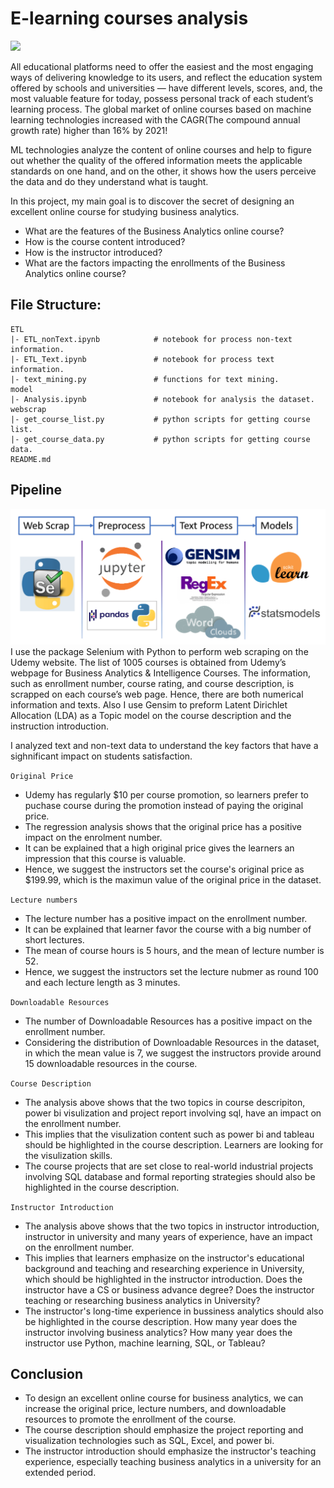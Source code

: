 # E-learning courses analysis

![](https://www.linguahouse.com/linguafiles/md5/d3848eb1bb1f166441b1a2d4a574b4f6)

All educational platforms need to offer the easiest and the most engaging ways of delivering knowledge to its users, and reflect the education system offered by schools and universities — have different levels, scores, and, the most valuable feature for today, possess personal track of each student’s learning process. The global market of online courses based on machine learning technologies increased with the CAGR(The compound annual growth rate) higher than 16% by 2021!

ML technologies analyze the content of online courses and help to figure out whether the quality of the offered information meets the applicable standards on one hand, and on the other, it shows how the users perceive the data and do they understand what is taught. 

In this project, my main goal is  to discover the secret of designing an excellent online course for studying business analytics.

- What are the features of the Business Analytics online course?
- How is the course content introduced?
- How is the instructor introduced?
- What are the factors impacting the enrollments of the Business Analytics online course?

## File Structure:

```
ETL
|- ETL_nonText.ipynb            # notebook for process non-text information.
|- ETL_Text.ipynb               # notebook for process text information.
|- text_mining.py               # functions for text mining. 
model
|- Analysis.ipynb               # notebook for analysis the dataset. 
webscrap
|- get_course_list.py           # python scripts for getting course list.
|- get_course_data.py           # python scripts for getting course data. 
README.md
```

## Pipeline

![](https://github.com/VictoriaMaslova/MOOC-COURSE-ANALYSIS/blob/main/pipeline.png)
I use the package Selenium with Python to perform web scraping on the Udemy website. The list of 1005 courses is obtained from Udemy’s webpage for Business Analytics & Intelligence Courses. The information, such as enrollment number, course rating, and course description, is scrapped on each course’s web page. Hence, there are both numerical information and texts. Also I use Gensim to preform Latent Dirichlet Allocation (LDA) as a Topic model on the course description and the instruction introduction.


I analyzed text and non-text data to understand the key factors that have a sighnificant impact on students satisfaction.

```Original Price```

- Udemy has regularly \$10 per course promotion, so learners prefer to puchase course during the promotion instead of paying the original price. 
- The regression analysis shows that the original price has a positive impact on the enrolment number. 
- It can be explained that a high original price gives the learners an impression that this course is valuable. 
- Hence, we suggest the instructors set the course's original price as $199.99, which is the maximun value of the original price in the dataset.



```Lecture numbers```

- The lecture number has a positive impact on the enrollment number. 
- It can be explained that learner favor the course with a big number of short lectures. 
- The mean of course hours is 5 hours, and the mean of lecture number is 52. 
- Hence, we suggest the instructors set the lecture nubmer as round 100 and each lecture length as 3 minutes. 

```Downloadable Resources```

- The number of Downloadable Resources has a positive impact on the enrollment number.
- Considering the distribution of Downloadable Resources in the dataset, in which the mean value is 7, we suggest the instructors provide around 15 downloadable resources in the course.


```Course Description```

- The analysis above shows that the two topics in course descripiton, power bi visulization and project report involving sql, have an impact on the enrollment number. 
- This implies that the visulization content such as power bi and tableau should be highlighted in the course description. Learners are looking for the visulization skills. 
- The course projects that are set close to real-world industrial projects involving SQL database and formal reporting strategies should also be highlighted in the course description.

```Instructor Introduction```

- The analysis above shows that the two topics in instructor introduction, instructor in university and many years of experience, have an impact on the enrollment number. 
- This implies that learners emphasize on the instructor's educational background and teaching and researching experience in University, which should be highlighted in the instructor introduction. Does the instructor have a CS or business advance degree? Does the instructor teaching or researching business analytics in University?
- The instructor's long-time experience in bussiness analytics should also be highlighted in the course description. How many year does the instructor involving business analytics? How many year does the instructor use Python, machine learning, SQL, or Tableau?



## Conclusion

- To design an excellent online course for business analytics, we can increase the original price, lecture numbers, and downloadable resources to promote the enrollment of the course.
- The course description should emphasize the project reporting and visualization technologies such as SQL, Excel, and power bi.
- The instructor introduction should emphasize the instructor's teaching experience, especially teaching business analytics in a university for an extended period.
